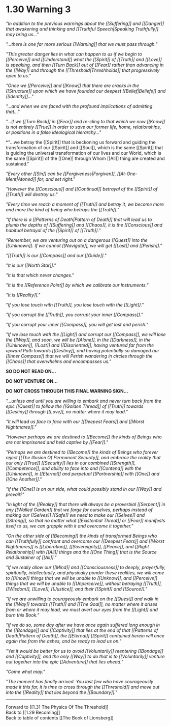 # 1.30 Warning 3

*"In addition to the previous warnings about the [[Suffering]] and [[Danger]] that awakening and thinking and [[Truthful Speech|Speaking Truthfully]] may bring us…"*  

*"...there is one far more serious [[Warning]] that we must pass through."*   

*"This greater danger lies in what can happen to us if we begin to [[Perceive]] and [[Understand]] what the [[Spirit]] of [[Truth]] and [[Love]] is speaking, and then [[Turn Back]] out of [[Fear]] rather than advancing in the [[Way]] and through the [[Threshold|Threshholds]] that progressively open to us."*  

*"Once we [[Perceive]] and [[Know]] that there are cracks in the [[Structure]] upon which we have founded our deepest [[Belief|Beliefs]] and [[Identity]]…"*  

*"…and when we are faced with the profound implications of admitting that…"*    

*"…if we [[Turn Back]] in [[Fear]] and re-cling to that which we now [[Know]] is not entirely [[True]] in order to save our former life, home, relationships, or positions in a false ideological hierarchy…"*  

*"…we betray the [[Spirit]] that is beckoning us forward and guiding the transformation of our [[Spirit]] and [[Soul]], which is the same [[Spirit]] that is guiding the universal transformation of our lives and our World, which is the same [[Spirit]] of the [[One]] through Whom [[All]] thing are created and sustained."  

*"Every other [[Sin]] can be [[Forgiveness|Forgiven]], [[At-One-Ment|Atoned]] for, and set right."* 

*"However the [[Conscious]] and [[Continual]] betrayal of the [[Spirit]] of [[Truth]] will destroy us."* 

*"Every time we reach a moment of [[Truth]] and betray it, we become more and more the kind of being who betrays the [[Truth]]."*  

*"If there is a [[Patterns of Death|Pattern of Death]] that will lead us to plumb the depths of [[Suffering]] and [[Chaos]], it is the [[Conscious]] and habitual betrayal of the [[Spirit]] of [[Truth]]."*  

*"Remember, we are venturing out on a dangerous [[Quest]] into the [[Unknown]]. If we cannot [[Navigate]], we will get [[Lost]] and [[Perish]]."*   

*"[[Truth]] is our [[Compass]] and our [[Guide]]."*   

*"It is our [[North Star]]."* 

*"It is that which never changes."*

*"It is the [[Reference Point]] by which we calibrate our Instruments."* 

*"It is [[Reality]]."* 

*"If you lose touch with [[Truth]], you lose touch with the [[Light]]."* 

*"If you corrupt the [[Truth]], you corrupt your inner [[Compass]]."* 

*"If you corrupt your inner [[Compass]], you will get lost and perish."* 

*"If we lose touch with the [[Light]] and corrupt our [[Compass]], we will lose the [[Way]], and soon, we will be [[Alone]], in the [[Darkness]], in the [[Unknown]], [[Lost]] and [[Disoriented]], having ventured far from the upward Path towards [[Destiny]], and having potentially so damaged our [[Inner Compass]] that we will Perish wandering in circles through the [[Chaos]] that overwhelms and encompasses us."* 

**SO DO NOT READ ON…**

**DO NOT VENTURE ON…** 

**DO NOT CROSS THROUGH THIS FINAL WARNING SIGN…**

*"…unless and until you are willing to embark and never turn back from the epic [[Quest]] to follow the [[Golden Thread]] of [[Truth]] towards [[Destiny]] through [[Love]], no matter where it may lead."* 

*"It will lead us face to face with our [[Deepest Fears]] and [[Worst Nightmares]]."* 

*"However perhaps we are destined to [[Become]] the kinds of Beings who are not imprisoned and held captive by [[Fear]]."* 

*"Perhaps we are destined to [[Become]] the kinds of Beings who forever reject [[The Illusion Of Permanent Security]], and embrace the reality that our only [[True]] [[Security]] lies in our combined [[Strength]], [[Competence]], and ability to face into and [[Contend]] with the [[Unknown]], in [[Eternal]] and perpetual [[Partnership]] with [[One]] and [[One Another]]."* 

*"If the [[One]] is on our side, what could possibly stand in our [[Way]] and prevail?"* 

*"In light of the [[Reality]] that there will always be a proverbial [[Serpent]] in any [[Walled Garden]] that we forge for ourselves, perhaps instead of making our [[Selves]] [[Safe]] we need to make our [[Selves]] and [[Strong]], so that no matter what [[Existential Threat]] or [[Fear]] manifests itself to us, we can grapple with it and overcome it together."* 

*"On the other side of [[Becoming]] the kinds of transformed Beings who can [[Truthfully]] confront and overcome our [[Deepest Fears]] and [[Worst Nightmares]] is [[Liberation]], [[Sovereignty]], [[Peace]], and [[Right Relationship]] with [[All]] things and the [[One Thing]] that is the Source and Sustainer of [[All]]."*  

*"If we really allow our [[Mind]] and [[Consciousness]] to deeply, prayerfully, spiritually, intellectually, and physically ponder these realities, we will come to [[Know]] things that we will be unable to [[Unknow]], and [[Perceive]] things that we will be unable to [[Unperceive]], without betraying [[Truth]], [[Wisdom]], [[Love]], [[Justice]], and their [[Spirit]] and [[Source]]."* 

*"If we are unwilling to courageously embark on the [[Quest]] and walk in the [[Way]] towards [[Truth]] and [[The Goal]], no matter where it arises from or where it may lead, we must avert our eyes from the [[Light]] and burn this Book."* 

*"If we do so, some day after we have once again suffered long enough in the [[Bondage]] and [[Captivity]] that lies at the end of that [[Patterns of Death|Pattern of Death]], the [[Eternal]] [[Spirit]] contained herein will once again rise from the ashes, and be ready to lead us on."* 

*"Yet it would be better for us to avoid [[Voluntarily]] reentering [[Bondage]] and [[Captivity]], and the only [[Way]] to do that is to [[Voluntarily]] venture out together into the epic [[Adventure]] that lies ahead."* 

*"Come what may."* 

*"The moment has finally arrived. You last few who have courageously made it this far, it is time to cross through the [[Threshold]] and move out into the [[Reality]] that lies beyond the [[Boundary]]."*  

___

Forward to [[1.31 The Physics Of The Threshold]]  
Back to [[1.29 Becoming]]  
Back to table of contents [[The Book of Lionsberg]]  